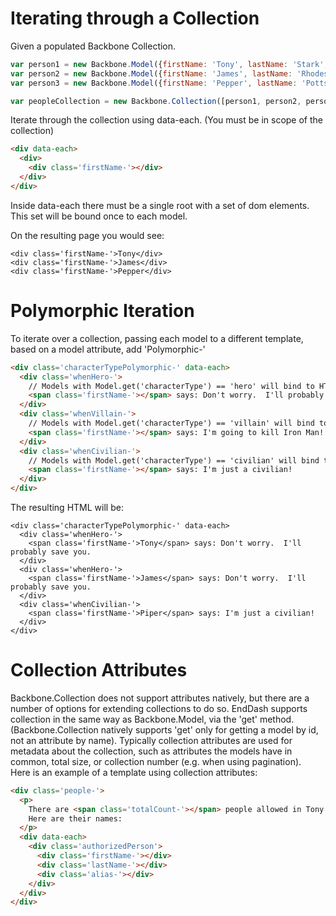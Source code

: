 Iterating through a Collection
==============================

Given a populated Backbone Collection.

```javascript
var person1 = new Backbone.Model({firstName: 'Tony', lastName: 'Stark', characterType: 'hero'});
var person2 = new Backbone.Model({firstName: 'James', lastName: 'Rhodes', characterType: 'hero'});
var person3 = new Backbone.Model({firstName: 'Pepper', lastName: 'Potts', characterType: 'civilian' });

var peopleCollection = new Backbone.Collection([person1, person2, person3]);
```

Iterate through the collection using data-each.
(You must be in scope of the collection)

```html
<div data-each>
  <div>
    <div class='firstName-'></div>
  </div>
</div>
```

Inside data-each there must be a single root with a set of dom elements.
This set will be bound once to each model.

On the resulting page you would see:

```
<div class='firstName-'>Tony</div>
<div class='firstName-'>James</div>
<div class='firstName-'>Pepper</div>
```

Polymorphic Iteration
=====================

To iterate over a collection, passing each model to a
different template, based on a model attribute, add '<modelAttribute>Polymorphic-'

```html
<div class='characterTypePolymorphic-' data-each>
  <div class='whenHero-'>
    // Models with Model.get('characterType') == 'hero' will bind to HTML here.
    <span class='firstName-'></span> says: Don't worry.  I'll probably save you.
  </div>
  <div class='whenVillain-'>
    // Models with Model.get('characterType') == 'villain' will bind to HTML here.
    <span class='firstName-'></span> says: I'm going to kill Iron Man!
  </div>
  <div class='whenCivilian-'>
    // Models with Model.get('characterType') == 'civilian' will bind to HTML here.
    <span class='firstName-'></span> says: I'm just a civilian!
  </div>
</div>
```

The resulting HTML will be:

```
<div class='characterTypePolymorphic-' data-each>
  <div class='whenHero-'>
    <span class='firstName-'>Tony</span> says: Don't worry.  I'll probably save you.
  </div>
  <div class='whenHero-'>
    <span class='firstName-'>James</span> says: Don't worry.  I'll probably save you.
  </div>
  <div class='whenCivilian-'>
    <span class='firstName-'>Piper</span> says: I'm just a civilian!
  </div>
</div>
```

Collection Attributes
=====================

Backbone.Collection does not support attributes natively, but there are a number of 
options for extending collections to do so. EndDash supports collection in the same way 
as Backbone.Model, via the 'get' method. (Backbone.Collection natively supports 'get' 
only for getting a model by id, not an attribute by name). Typically collection 
attributes are used for metadata about the collection, such as attributes the
models have in common, total size, or collection number (e.g. when using pagination).  
Here is an example of a template using collection attributes:

```html
<div class='people-'>
  <p>
    There are <span class='totalCount-'></span> people allowed in Tony's basement.
    Here are their names:
  </p>
  <div data-each>
    <div class='authorizedPerson'>
      <div class='firstName-'></div>
      <div class='lastName-'></div>
      <div class='alias-'></div>
    </div>
  </div>
</div>
```
